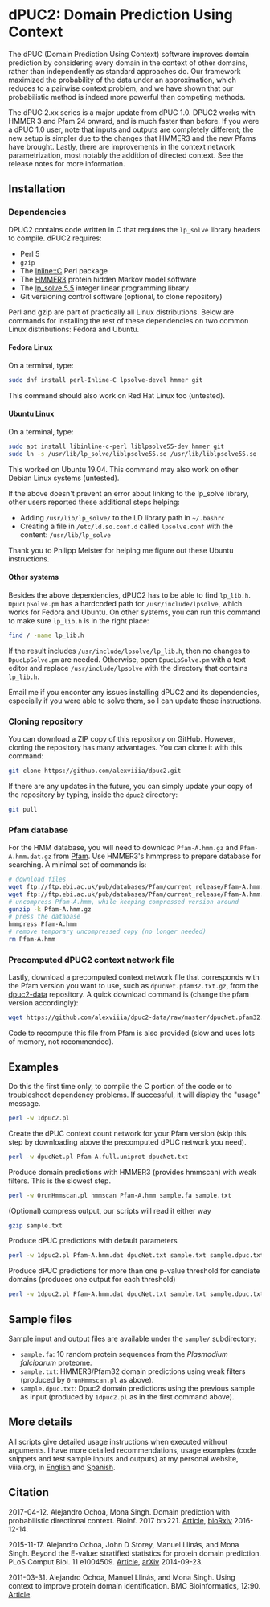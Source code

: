 # dPUC2: Domain Prediction Using Context

The dPUC (Domain Prediction Using Context) software improves domain prediction by considering every domain in the context of other domains, rather than independently as standard approaches do. 
Our framework maximized the probability of the data under an approximation, which reduces to a pairwise context problem, and we have shown that our probabilistic method is indeed more powerful than competing methods.

The dPUC 2.xx series is a major update from dPUC 1.0. 
DPUC2 works with HMMER 3 and Pfam 24 onward, and is much faster than before.
If you were a dPUC 1.0 user, note that inputs and outputs are completely different; the new setup is simpler due to the changes that HMMER3 and the new Pfams have brought. 
Lastly, there are improvements in the context network parametrization, most notably the addition of directed context. 
See the release notes for more information.


## Installation

### Dependencies

DPUC2 contains code written in C that requires the `lp_solve` library headers to compile.
dPUC2 requires:

- Perl 5
- `gzip`
- The [Inline::C](http://search.cpan.org/~etj/Inline-C-0.62/lib/Inline/C.pod) Perl package
- The [HMMER3](http://hmmer.janelia.org/) protein hidden Markov model software
- The [lp_solve 5.5](http://lpsolve.sourceforge.net/5.5/) integer linear programming library
- Git versioning control software (optional, to clone repository)

Perl and gzip are part of practically all Linux distributions.
Below are commands for installing the rest of these dependencies on two common Linux distributions: Fedora and Ubuntu.

#### Fedora Linux

On a terminal, type:
```bash
sudo dnf install perl-Inline-C lpsolve-devel hmmer git
```
This command should also work on Red Hat Linux too (untested).

#### Ubuntu Linux

On a terminal, type:
```bash
sudo apt install libinline-c-perl liblpsolve55-dev hmmer git
sudo ln -s /usr/lib/lp_solve/liblpsolve55.so /usr/lib/liblpsolve55.so
```
This worked on Ubuntu 19.04.
This command may also work on other Debian Linux systems (untested).

If the above doesn't prevent an error about linking to the lp_solve library, other users reported these additional steps helping:

- Adding `/usr/lib/lp_solve/` to the LD library path in `~/.bashrc`
- Creating a file in `/etc/ld.so.conf.d` called `lpsolve.conf` with the content: `/usr/lib/lp_solve`

Thank you to Philipp Meister for helping me figure out these Ubuntu instructions.

#### Other systems

Besides the above dependencies, dPUC2 has to be able to find `lp_lib.h`.
`DpucLpSolve.pm` has a hardcoded path for `/usr/include/lpsolve`, which works for Fedora and Ubuntu.
On other systems, you can run this command to make sure `lp_lib.h` is in the right place:
```bash
find / -name lp_lib.h
```
If the result includes `/usr/include/lpsolve/lp_lib.h`, then no changes to `DpucLpSolve.pm` are needed.
Otherwise, open `DpucLpSolve.pm` with a text editor and replace `/usr/include/lpsolve` with the directory that contains `lp_lib.h`.

Email me if you enconter any issues installing dPUC2 and its dependencies, especially if you were able to solve them, so I can update these instructions.


### Cloning repository

You can download a ZIP copy of this repository on GitHub.
However, cloning the repository has many advantages.
You can clone it with this command:
```bash
git clone https://github.com/alexviiia/dpuc2.git
```
If there are any updates in the future, you can simply update your copy of the repository by typing, inside the `dpuc2` directory:
```bash
git pull
```

### Pfam database

For the HMM database, you will need to download `Pfam-A.hmm.gz` and `Pfam-A.hmm.dat.gz` from [Pfam](ftp://ftp.ebi.ac.uk/pub/databases/Pfam/current_release/). 
Use HMMER3's hmmpress to prepare database for searching.
A minimal set of commands is:
```bash
# download files
wget ftp://ftp.ebi.ac.uk/pub/databases/Pfam/current_release/Pfam-A.hmm.gz
wget ftp://ftp.ebi.ac.uk/pub/databases/Pfam/current_release/Pfam-A.hmm.dat.gz
# uncompress Pfam-A.hmm, while keeping compressed version around
gunzip -k Pfam-A.hmm.gz
# press the database
hmmpress Pfam-A.hmm
# remove temporary uncompressed copy (no longer needed)
rm Pfam-A.hmm
```

### Precomputed dPUC2 context network file

Lastly, download a precomputed context network file that corresponds with the Pfam version you want to use, such as `dpucNet.pfam32.txt.gz`, from the [dpuc2-data](https://github.com/alexviiia/dpuc2-data) repository. 
A quick download command is (change the pfam version accordingly):
```bash
wget https://github.com/alexviiia/dpuc2-data/raw/master/dpucNet.pfam32.txt.gz
```
Code to recompute this file from Pfam is also provided (slow and uses lots of memory, not recommended).

## Examples

Do this the first time only, to compile the C portion of the code or to troubleshoot dependency problems. 
If successful, it will display the "usage" message.
```bash
perl -w 1dpuc2.pl
```

Create the dPUC context count network for your Pfam version (skip this step by downloading above the precomputed dPUC network you need).
```bash
perl -w dpucNet.pl Pfam-A.full.uniprot dpucNet.txt 
```

Produce domain predictions with HMMER3 (provides hmmscan) with weak filters. 
This is the slowest step.
```bash
perl -w 0runHmmscan.pl hmmscan Pfam-A.hmm sample.fa sample.txt 
```

(Optional) compress output, our scripts will read it either way 
```bash
gzip sample.txt 
```

Produce dPUC predictions with default parameters 
```bash
perl -w 1dpuc2.pl Pfam-A.hmm.dat dpucNet.txt sample.txt sample.dpuc.txt 
```

Produce dPUC predictions for more than one p-value threshold for candiate domains (produces one output for each threshold)
```bash
perl -w 1dpuc2.pl Pfam-A.hmm.dat dpucNet.txt sample.txt sample.dpuc.txt --pvalues 1e-1 1e-4 1e-9
```


## Sample files

Sample input and output files are available under the `sample/` subdirectory:

- `sample.fa`: 10 random protein sequences from the *Plasmodium falciparum* proteome.
- `sample.txt`: HMMER3/Pfam32 domain predictions using weak filters (produced by `0runHmmscan.pl` as above).
- `sample.dpuc.txt`: Dpuc2 domain predictions using the previous sample as input (produced by `1dpuc2.pl` as in the first command above).


## More details

All scripts give detailed usage instructions when executed without arguments.
I have more detailed recommendations, usage examples (code snippets and test sample inputs and outputs) at my personal website, viiia.org, in [English](http://viiia.org/dpuc2/) and [Spanish](http://viiia.org/dpuc2/?l=es-mx).


## Citation

2017-04-12.
Alejandro Ochoa, Mona Singh.
Domain prediction with probabilistic directional context.
Bioinf. 2017 btx221.
[Article](http://dx.doi.org/10.1093/bioinformatics/btx221),
[bioRxiv](http://biorxiv.org/content/early/2016/12/14/094284) 2016-12-14.

2015-11-17.
Alejandro Ochoa, John D Storey, Manuel Llinás, and Mona Singh.
Beyond the E-value: stratified statistics for protein domain prediction.
PLoS Comput Biol. 11 e1004509.
[Article](http://dx.doi.org/10.1371/journal.pcbi.1004509),
[arXiv](http://arxiv.org/abs/1409.6384) 2014-09-23.

2011-03-31.
Alejandro Ochoa, Manuel Llinás, and Mona Singh.
Using context to improve protein domain identification.
BMC Bioinformatics, 12:90.
[Article](http://dx.doi.org/10.1186/1471-2105-12-90).

